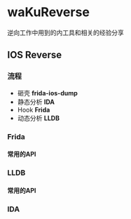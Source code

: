 # waKuReverse
逆向工作中用到的内工具和相关的经验分享
## IOS Reverse
### 流程
* 砸壳 **frida-ios-dump**
* 静态分析 **IDA**
* Hook **Frida**
* 动态分析 **LLDB**
### Frida
#### 常用的API
### LLDB
#### 常用的API
### IDA
